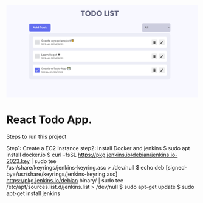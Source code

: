 ![React Todo App](./banner.png)

# React Todo App.

Steps to run this project 

Step1: Create a EC2 Instance 
step2: Install Docker and jenkins 
       $ sudo apt install docker.io
       $ curl -fsSL https://pkg.jenkins.io/debian/jenkins.io-2023.key | sudo tee \
        /usr/share/keyrings/jenkins-keyring.asc > /dev/null
       $ echo deb [signed-by=/usr/share/keyrings/jenkins-keyring.asc] \
         https://pkg.jenkins.io/debian binary/ | sudo tee \
         /etc/apt/sources.list.d/jenkins.list > /dev/null
       $ sudo apt-get update
       $ sudo apt-get install jenkins


